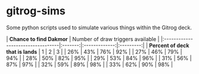 # gitrog-sims
Some python scripts used to simulate various things within the Gitrog deck.

| **Chance to find Dakmor**         |  Number of draw triggers available  |
|:----------------------------------|:-------:|:-------------:|:---------:|
| **Percent of deck that is lands** |    1    |       2       |     3     |
| 26%                               |   43%   |      76%      |    92%    |
| 27%                               |   46%   |      79%      |    94%    |
| 28%                               |   50%   |      82%      |    95%    |
| 29%                               |   53%   |      84%      |    96%    |
| 31%                               |   56%   |      87%      |    97%    |
| 32%                               |   59%   |      89%      |    98%    |
| 33%                               |   62%   |      90%      |    98%    |
